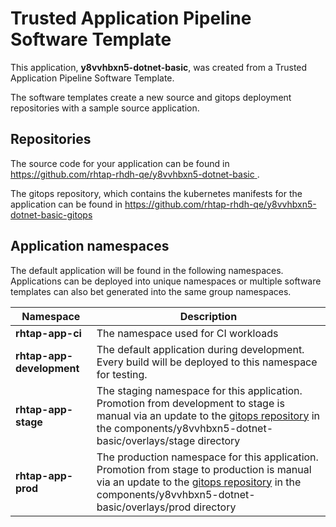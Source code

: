 # Trusted Application Pipeline Software Template

This application, **y8vvhbxn5-dotnet-basic**, was created from a Trusted Application Pipeline Software Template.

The software templates create a new source and gitops deployment repositories with a sample source application. 

## Repositories

The source code for your application can be found in [https://github.com/rhtap-rhdh-qe/y8vvhbxn5-dotnet-basic ](https://github.com/rhtap-rhdh-qe/y8vvhbxn5-dotnet-basic ).
 
The gitops repository, which contains the kubernetes manifests for the application can be found in 
[https://github.com/rhtap-rhdh-qe/y8vvhbxn5-dotnet-basic-gitops ](https://github.com/rhtap-rhdh-qe/y8vvhbxn5-dotnet-basic-gitops ) 

## Application namespaces 

The default application will be found in the following namespaces. Applications can be deployed into unique namespaces or multiple software templates can also bet generated into the same group namespaces.  

|  Namespace   |  Description   |  
| -------- | -------- |
| **rhtap-app-ci** | The namespace used for CI workloads |
| **rhtap-app-development** | The default application during development. Every build will be deployed to this namespace for testing. |
| **rhtap-app-stage** | The staging namespace for this application. Promotion from development to stage is manual via an update to the [gitops repository](https://github.com/rhtap-rhdh-qe/y8vvhbxn5-dotnet-basic-gitops ) in the components/y8vvhbxn5-dotnet-basic/overlays/stage directory |
| **rhtap-app-prod** | The production namespace for this application. Promotion from stage to production is manual via an update to the [gitops repository](https://github.com/rhtap-rhdh-qe/y8vvhbxn5-dotnet-basic-gitops ) in the components/y8vvhbxn5-dotnet-basic/overlays/prod directory |